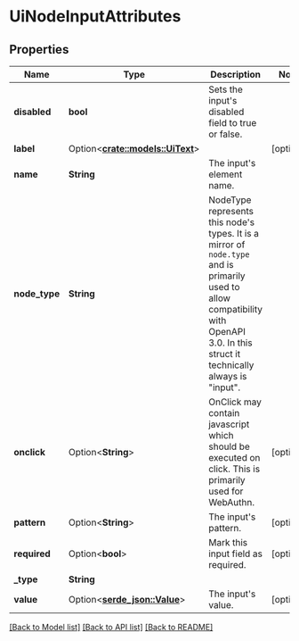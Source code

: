 # UiNodeInputAttributes

## Properties

Name | Type | Description | Notes
------------ | ------------- | ------------- | -------------
**disabled** | **bool** | Sets the input's disabled field to true or false. | 
**label** | Option<[**crate::models::UiText**](uiText.md)> |  | [optional]
**name** | **String** | The input's element name. | 
**node_type** | **String** | NodeType represents this node's types. It is a mirror of `node.type` and is primarily used to allow compatibility with OpenAPI 3.0.  In this struct it technically always is \"input\". | 
**onclick** | Option<**String**> | OnClick may contain javascript which should be executed on click. This is primarily used for WebAuthn. | [optional]
**pattern** | Option<**String**> | The input's pattern. | [optional]
**required** | Option<**bool**> | Mark this input field as required. | [optional]
**_type** | **String** |  | 
**value** | Option<[**serde_json::Value**](.md)> | The input's value. | [optional]

[[Back to Model list]](../README.md#documentation-for-models) [[Back to API list]](../README.md#documentation-for-api-endpoints) [[Back to README]](../README.md)


